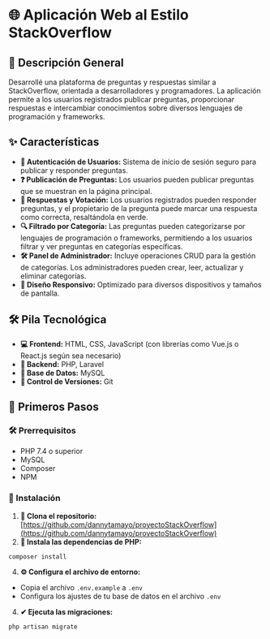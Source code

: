 
# 🌐 Aplicación Web al Estilo StackOverflow

## 📄 Descripción General
Desarrollé una plataforma de preguntas y respuestas similar a StackOverflow, orientada a desarrolladores y programadores. La aplicación permite a los usuarios registrados publicar preguntas, proporcionar respuestas e intercambiar conocimientos sobre diversos lenguajes de programación y frameworks.

## ✨ Características
- **🔐 Autenticación de Usuarios:** Sistema de inicio de sesión seguro para publicar y responder preguntas.
- **❓ Publicación de Preguntas:** Los usuarios pueden publicar preguntas que se muestran en la página principal.
- **💬 Respuestas y Votación:** Los usuarios registrados pueden responder preguntas, y el propietario de la pregunta puede marcar una respuesta como correcta, resaltándola en verde.
- **🔍 Filtrado por Categoría:** Las preguntas pueden categorizarse por lenguajes de programación o frameworks, permitiendo a los usuarios filtrar y ver preguntas en categorías específicas.
- **🛠️ Panel de Administrador:** Incluye operaciones CRUD para la gestión de categorías. Los administradores pueden crear, leer, actualizar y eliminar categorías.
- **📱 Diseño Responsivo:** Optimizado para diversos dispositivos y tamaños de pantalla.

## 🛠️ Pila Tecnológica
- **💻 Frontend:** HTML, CSS, JavaScript (con librerías como Vue.js o React.js según sea necesario)
- **🔧 Backend:** PHP, Laravel
- **💾 Base de Datos:** MySQL
- **🔀 Control de Versiones:** Git

## 🚀 Primeros Pasos

### 🛠️ Prerrequisitos
- PHP 7.4 o superior
- MySQL
- Composer
- NPM

### 📝 Instalación
1. **📂 Clona el repositorio:**
   [https://github.com/dannytamayo/proyectoStackOverflow](https://github.com/dannytamayo/proyectoStackOverflow)
2. **🔎 Instala las dependencias de PHP:**
```bash
composer install
```
4. **⚙️ Configura el archivo de entorno:**
- Copia el archivo `.env.example` a `.env`
- Configura los ajustes de tu base de datos en el archivo `.env`
4. **✔ Ejecuta las migraciones:**
```bash
php artisan migrate
```
